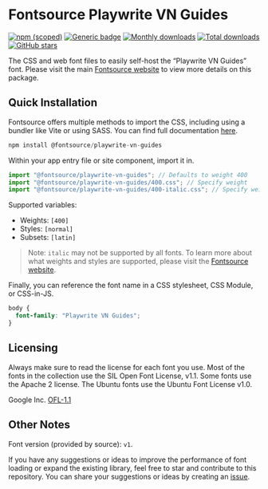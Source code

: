 # Fontsource Playwrite VN Guides

[![npm (scoped)](https://img.shields.io/npm/v/@fontsource/playwrite-vn-guides?color=brightgreen)](https://www.npmjs.com/package/@fontsource/playwrite-vn-guides) [![Generic badge](https://img.shields.io/badge/fontsource-passing-brightgreen)](https://github.com/fontsource/fontsource) [![Monthly downloads](https://badgen.net/npm/dm/@fontsource/playwrite-vn-guides)](https://github.com/fontsource/fontsource) [![Total downloads](https://badgen.net/npm/dt/@fontsource/playwrite-vn-guides)](https://github.com/fontsource/fontsource) [![GitHub stars](https://img.shields.io/github/stars/fontsource/fontsource.svg?style=social&label=Star)](https://github.com/fontsource/fontsource/stargazers)

The CSS and web font files to easily self-host the “Playwrite VN Guides” font. Please visit the main [Fontsource website](https://fontsource.org/fonts/playwrite-vn-guides) to view more details on this package.

## Quick Installation

Fontsource offers multiple methods to import the CSS, including using a bundler like Vite or using SASS. You can find full documentation [here](https://fontsource.org/docs/getting-started/introduction).

```javascript
npm install @fontsource/playwrite-vn-guides
```

Within your app entry file or site component, import it in.

```javascript
import "@fontsource/playwrite-vn-guides"; // Defaults to weight 400
import "@fontsource/playwrite-vn-guides/400.css"; // Specify weight
import "@fontsource/playwrite-vn-guides/400-italic.css"; // Specify weight and style
```

Supported variables:
- Weights: `[400]`
- Styles: `[normal]`
- Subsets: `[latin]`

> Note: `italic` may not be supported by all fonts. To learn more about what weights and styles are supported, please visit the [Fontsource website](https://fontsource.org/fonts/playwrite-vn-guides).

Finally, you can reference the font name in a CSS stylesheet, CSS Module, or CSS-in-JS.

```css
body {
  font-family: "Playwrite VN Guides";
}
```

## Licensing
Always make sure to read the license for each font you use. Most of the fonts in the collection use the SIL Open Font License, v1.1. Some fonts use the Apache 2 license. The Ubuntu fonts use the Ubuntu Font License v1.0.

Google Inc.
[OFL-1.1](http://scripts.sil.org/OFL)

## Other Notes
Font version (provided by source): `v1`.

If you have any suggestions or ideas to improve the performance of font loading or expand the existing library, feel free to star and contribute to this repository. You can share your suggestions or ideas by creating an [issue](https://github.com/fontsource/fontsource/issues).